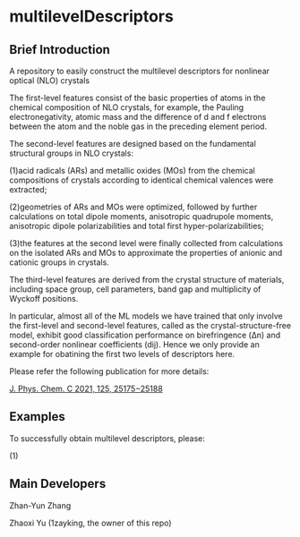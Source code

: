 # multilevelDescriptors
## Brief Introduction
A repository to easily construct the multilevel descriptors for nonlinear optical (NLO) crystals

The first-level features consist of the basic properties of atoms in the chemical composition of NLO crystals, for example, the Pauling electronegativity, atomic mass and the difference of d and f electrons between the atom and the noble gas in the preceding element period.

The second-level features are designed based on the fundamental structural groups in NLO crystals:

(1)acid radicals (ARs) and metallic oxides (MOs) from the chemical compositions of crystals according to identical chemical valences were extracted;

(2)geometries of ARs and MOs were optimized, followed by further calculations on total dipole moments, anisotropic quadrupole moments, anisotropic dipole polarizabilities and total first hyper-polarizabilities;

(3)the features at the second level were finally collected from calculations on the isolated ARs and MOs to approximate the properties of anionic and cationic groups in crystals.

The third-level features are derived from the crystal structure of materials, including space group, cell parameters, band gap and multiplicity of Wyckoff positions.

In particular, almost all of the ML models we have trained that only involve the first-level and second-level features, called as the crystal-structure-free model, exhibit good classification performance on birefringence (Δn) and second-order nonlinear coefficients (dij). Hence we only provide an example for obatining the first two levels of descriptors here. 

Please refer the following publication for more details: 

[J. Phys. Chem. C 2021, 125, 25175−25188](https://doi.org/10.1021/acs.jpcc.1c06049)

## Examples
To successfully obtain multilevel descriptors, please:

(1)

## Main Developers
Zhan-Yun Zhang

Zhaoxi Yu (1zayking, the owner of this repo)
